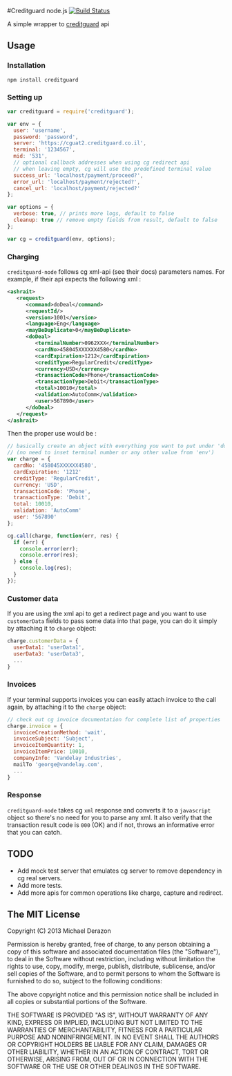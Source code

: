 #Creditguard node.js
[![Build Status](https://drone.io/github.com/mderazon/creditguard-node/status.png)](https://drone.io/github.com/mderazon/creditguard-node/latest)

A simple wrapper to [creditguard](http://creditguard.co.il) api

## Usage
### Installation
```
npm install creditguard
```
### Setting up

```js
var creditguard = require('creditguard');

var env = {
  user: 'username',
  password: 'password',
  server: 'https://cguat2.creditguard.co.il',
  terminal: '1234567',
  mid: '531',
  // optional callback addresses when using cg redirect api
  // when leaving empty, cg will use the predefined terminal value
  success_url: 'localhost/payment/proceed?',
  error_url: 'localhost/payment/rejected?',
  cancel_url: 'localhost/payment/rejected?'
};

var options = {
  verbose: true, // prints more logs, default to false
  cleanup: true // remove empty fields from result, default to false
};

var cg = creditguard(env, options);
```

### Charging

`creditguard-node` follows cg xml-api (see their docs) parameters names. For example, if their api expects the following xml :

```xml
<ashrait>
   <request>
      <command>doDeal</command>
      <requestId/>
      <version>1001</version>
      <language>Eng</language>
      <mayBeDuplicate>0</mayBeDuplicate>
      <doDeal>
         <terminalNumber>0962XXX</terminalNumber>
         <cardNo>458045XXXXXX4580</cardNo>
         <cardExpiration>1212</cardExpiration>
         <creditType>RegularCredit</creditType>
         <currency>USD</currency>
         <transactionCode>Phone</transactionCode>
         <transactionType>Debit</transactionType>
         <total>10010</total>
         <validation>AutoComm</validation>
         <user>567890</user>
      </doDeal>
   </request>
</ashrait>
```

Then the proper use would be :

```js
// basically create an object with everything you want to put under 'doDeal' element
// (no need to inset terminal number or any other value from 'env')
var charge = {
  cardNo: '458045XXXXXX4580',
  cardExpiration: '1212'
  creditType: 'RegularCredit',
  currency: 'USD',
  transactionCode: 'Phone',
  transactionType: 'Debit',
  total: 10010,
  validation: 'AutoComm'
  user: '567890'
};

cg.call(charge, function(err, res) {
  if (err) {
    console.error(err);
    console.error(res);
  } else {
    console.log(res);
  }
});
```

### Customer data
If you are using the xml api to get a redirect page and you want to use `customerData` fields to pass some data into that page, you can do it simply by attaching it to `charge` object: 

```js
charge.customerData = {
  userData1: 'userData1',
  userData3: 'userData3',
  ...
}
```

### Invoices
If your terminal supports invoices you can easily attach invoice to the call again, by attaching it to the `charge` object: 

```js
// check out cg invoice documentation for complete list of properties
charge.invoice = {
  invoiceCreationMethod: 'wait',
  invoiceSubject: 'Subject',
  invoiceItemQuantity: 1,
  invoiceItemPrice: 10010,
  companyInfo: 'Vandelay Industries',
  mailTo 'george@vandelay.com',
  ...
}
```

### Response
`creditguard-node` takes cg `xml` response and converts it to a `javascript` object so there's no need for you to parse any xml. It also verify that the transaction result code is `000` (OK) and if not, throws an informative error that you can catch.

## TODO
- Add mock test server that emulates cg server to remove dependency in cg real servers.
- Add more tests.
- Add more apis for common operations like charge, capture and redirect.


## The MIT License

Copyright (C) 2013 Michael Derazon

Permission is hereby granted, free of charge, to any person obtaining a copy of this software and associated documentation files (the "Software"), to deal in the Software without restriction, including without limitation the rights to use, copy, modify, merge, publish, distribute, sublicense, and/or sell copies of the Software, and to permit persons to whom the Software is furnished to do so, subject to the following conditions:

The above copyright notice and this permission notice shall be included in all copies or substantial portions of the Software.

THE SOFTWARE IS PROVIDED "AS IS", WITHOUT WARRANTY OF ANY KIND, EXPRESS OR IMPLIED, INCLUDING BUT NOT LIMITED TO THE WARRANTIES OF MERCHANTABILITY, FITNESS FOR A PARTICULAR PURPOSE AND NONINFRINGEMENT. IN NO EVENT SHALL THE AUTHORS OR COPYRIGHT HOLDERS BE LIABLE FOR ANY CLAIM, DAMAGES OR OTHER LIABILITY, WHETHER IN AN ACTION OF CONTRACT, TORT OR OTHERWISE, ARISING FROM, OUT OF OR IN CONNECTION WITH THE SOFTWARE OR THE USE OR OTHER DEALINGS IN THE SOFTWARE.
